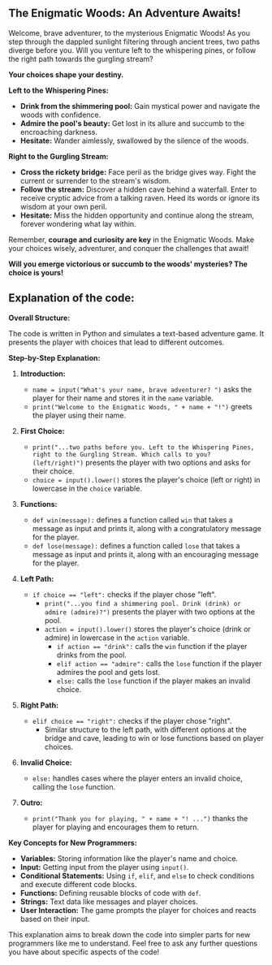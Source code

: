 ## The Enigmatic Woods: An Adventure Awaits!

Welcome, brave adventurer, to the mysterious Enigmatic Woods! As you step through the dappled sunlight filtering through ancient trees, two paths diverge before you. Will you venture left to the whispering pines, or follow the right path towards the gurgling stream? 

**Your choices shape your destiny.**

**Left to the Whispering Pines:**

* **Drink from the shimmering pool:** Gain mystical power and navigate the woods with confidence.
* **Admire the pool's beauty:** Get lost in its allure and succumb to the encroaching darkness.
* **Hesitate:** Wander aimlessly, swallowed by the silence of the woods.

**Right to the Gurgling Stream:**

* **Cross the rickety bridge:** Face peril as the bridge gives way. Fight the current or surrender to the stream's wisdom.
* **Follow the stream:** Discover a hidden cave behind a waterfall. Enter to receive cryptic advice from a talking raven. Heed its words or ignore its wisdom at your own peril.
* **Hesitate:** Miss the hidden opportunity and continue along the stream, forever wondering what lay within.

Remember, **courage and curiosity are key** in the Enigmatic Woods. Make your choices wisely, adventurer, and conquer the challenges that await!

**Will you emerge victorious or succumb to the woods' mysteries? The choice is yours!**



## Explanation of the code:

**Overall Structure:**

The code is written in Python and simulates a text-based adventure game. It presents the player with choices that lead to different outcomes.

**Step-by-Step Explanation:**

1. **Introduction:**
    - `name = input("What's your name, brave adventurer? ")` asks the player for their name and stores it in the `name` variable.
    - `print("Welcome to the Enigmatic Woods, " + name + "!")` greets the player using their name.

2. **First Choice:**
    - `print("...two paths before you. Left to the Whispering Pines, right to the Gurgling Stream. Which calls to you? (left/right)")` presents the player with two options and asks for their choice.
    - `choice = input().lower()` stores the player's choice (left or right) in lowercase in the `choice` variable.

3. **Functions:**
    - `def win(message):` defines a function called `win` that takes a message as input and prints it, along with a congratulatory message for the player.
    - `def lose(message):` defines a function called `lose` that takes a message as input and prints it, along with an encouraging message for the player.

4. **Left Path:**
    - `if choice == "left":` checks if the player chose "left".
        - `print("...you find a shimmering pool. Drink (drink) or admire (admire)?")` presents the player with two options at the pool.
        - `action = input().lower()` stores the player's choice (drink or admire) in lowercase in the `action` variable.
            - `if action == "drink":` calls the `win` function if the player drinks from the pool.
            - `elif action == "admire":` calls the `lose` function if the player admires the pool and gets lost.
            - `else:` calls the `lose` function if the player makes an invalid choice.

5. **Right Path:**
    - `elif choice == "right":` checks if the player chose "right".
        - Similar structure to the left path, with different options at the bridge and cave, leading to win or lose functions based on player choices.

6. **Invalid Choice:**
    - `else:` handles cases where the player enters an invalid choice, calling the `lose` function.

7. **Outro:**
    - `print("Thank you for playing, " + name + "! ...")` thanks the player for playing and encourages them to return.

**Key Concepts for New Programmers:**

* **Variables:** Storing information like the player's name and choice.
* **Input:** Getting input from the player using `input()`.
* **Conditional Statements:** Using `if`, `elif`, and `else` to check conditions and execute different code blocks.
* **Functions:** Defining reusable blocks of code with `def`.
* **Strings:** Text data like messages and player choices.
* **User Interaction:** The game prompts the player for choices and reacts based on their input.

This explanation aims to break down the code into simpler parts for new programmers like me to understand. Feel free to ask any further questions you have about specific aspects of the code!